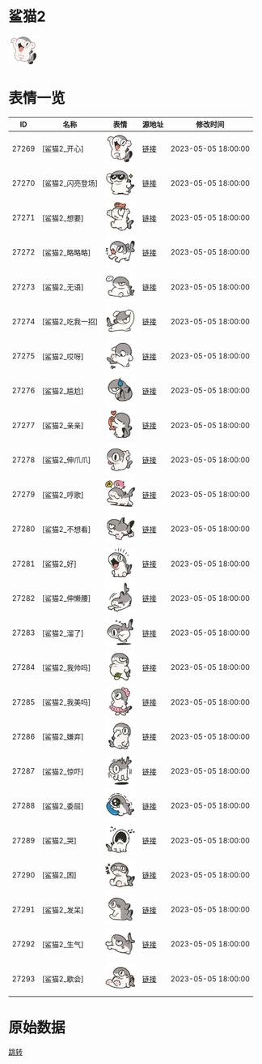 # 鲨猫2

<img src="./cover.png" height="60" alt="cover" />

# 表情一览

|ID|名称|表情|源地址|修改时间|
|----|----|----|----|----|
|27269|[鲨猫2_开心]|<img src="./pic/027269_%5B鲨猫2_开心%5D.png" height="60" alt="开心"/>|[链接](https://i0.hdslb.com/bfs/garb/42cbc33cd18ed2868fea25750d8919d498c1801c.png)|2023-05-05 18:00:00|
|27270|[鲨猫2_闪亮登场]|<img src="./pic/027270_%5B鲨猫2_闪亮登场%5D.png" height="60" alt="闪亮登场"/>|[链接](https://i0.hdslb.com/bfs/garb/7ef4d33e44bacfd83796e307550db43f2a4f4042.png)|2023-05-05 18:00:00|
|27271|[鲨猫2_想要]|<img src="./pic/027271_%5B鲨猫2_想要%5D.png" height="60" alt="想要"/>|[链接](https://i0.hdslb.com/bfs/garb/b34a571fe4024092be60c8e15a23b615894a3681.png)|2023-05-05 18:00:00|
|27272|[鲨猫2_略略略]|<img src="./pic/027272_%5B鲨猫2_略略略%5D.png" height="60" alt="略略略"/>|[链接](https://i0.hdslb.com/bfs/garb/626d95a0e664e29afb2144aa4bc1474fc99f7bdd.png)|2023-05-05 18:00:00|
|27273|[鲨猫2_无语]|<img src="./pic/027273_%5B鲨猫2_无语%5D.png" height="60" alt="无语"/>|[链接](https://i0.hdslb.com/bfs/garb/45b86344bcf180444868c329328700d3bbabd0a6.png)|2023-05-05 18:00:00|
|27274|[鲨猫2_吃我一招]|<img src="./pic/027274_%5B鲨猫2_吃我一招%5D.png" height="60" alt="吃我一招"/>|[链接](https://i0.hdslb.com/bfs/garb/ca614124e31848b61786bf2ac7568dde648b6fd9.png)|2023-05-05 18:00:00|
|27275|[鲨猫2_哎呀]|<img src="./pic/027275_%5B鲨猫2_哎呀%5D.png" height="60" alt="哎呀"/>|[链接](https://i0.hdslb.com/bfs/garb/6b706fc77ef37c3868f555b9d527fb316785447f.png)|2023-05-05 18:00:00|
|27276|[鲨猫2_尴尬]|<img src="./pic/027276_%5B鲨猫2_尴尬%5D.png" height="60" alt="尴尬"/>|[链接](https://i0.hdslb.com/bfs/garb/b8c0a96473fd05abc501b0358476019fbde84b24.png)|2023-05-05 18:00:00|
|27277|[鲨猫2_亲亲]|<img src="./pic/027277_%5B鲨猫2_亲亲%5D.png" height="60" alt="亲亲"/>|[链接](https://i0.hdslb.com/bfs/garb/589345781b8d3862eab6a54d24c453aa025c6833.png)|2023-05-05 18:00:00|
|27278|[鲨猫2_伸爪爪]|<img src="./pic/027278_%5B鲨猫2_伸爪爪%5D.png" height="60" alt="伸爪爪"/>|[链接](https://i0.hdslb.com/bfs/garb/5a017b13a9726833960ae0d9c014bedd145d1a9b.png)|2023-05-05 18:00:00|
|27279|[鲨猫2_哼歌]|<img src="./pic/027279_%5B鲨猫2_哼歌%5D.png" height="60" alt="哼歌"/>|[链接](https://i0.hdslb.com/bfs/garb/9da12ff38cf23cee8feec0a4620a2f8027c79e95.png)|2023-05-05 18:00:00|
|27280|[鲨猫2_不想看]|<img src="./pic/027280_%5B鲨猫2_不想看%5D.png" height="60" alt="不想看"/>|[链接](https://i0.hdslb.com/bfs/garb/73ffb196db7fa8c81138b2173e690a03d9cfe61b.png)|2023-05-05 18:00:00|
|27281|[鲨猫2_好]|<img src="./pic/027281_%5B鲨猫2_好%5D.png" height="60" alt="好"/>|[链接](https://i0.hdslb.com/bfs/garb/3ac53562d3f092eec3435ff3d1600dd0e4d4bf06.png)|2023-05-05 18:00:00|
|27282|[鲨猫2_伸懒腰]|<img src="./pic/027282_%5B鲨猫2_伸懒腰%5D.png" height="60" alt="伸懒腰"/>|[链接](https://i0.hdslb.com/bfs/garb/4f0952ae0326ce25db7460aeaee39479f2bf8fe4.png)|2023-05-05 18:00:00|
|27283|[鲨猫2_溜了]|<img src="./pic/027283_%5B鲨猫2_溜了%5D.png" height="60" alt="溜了"/>|[链接](https://i0.hdslb.com/bfs/garb/aaf9bcc5e7388a8a1b0c6f4125e6752d059997b8.png)|2023-05-05 18:00:00|
|27284|[鲨猫2_我帅吗]|<img src="./pic/027284_%5B鲨猫2_我帅吗%5D.png" height="60" alt="我帅吗"/>|[链接](https://i0.hdslb.com/bfs/garb/d484e1f802c99e22355711eac1d763a340ccc15f.png)|2023-05-05 18:00:00|
|27285|[鲨猫2_我美吗]|<img src="./pic/027285_%5B鲨猫2_我美吗%5D.png" height="60" alt="我美吗"/>|[链接](https://i0.hdslb.com/bfs/garb/e65b75495fc64391e34e060a4cf19804aa3e7a83.png)|2023-05-05 18:00:00|
|27286|[鲨猫2_嫌弃]|<img src="./pic/027286_%5B鲨猫2_嫌弃%5D.png" height="60" alt="嫌弃"/>|[链接](https://i0.hdslb.com/bfs/garb/398532e9a5b590f953dea90c203ea50a5c7adeb8.png)|2023-05-05 18:00:00|
|27287|[鲨猫2_惊吓]|<img src="./pic/027287_%5B鲨猫2_惊吓%5D.png" height="60" alt="惊吓"/>|[链接](https://i0.hdslb.com/bfs/garb/350860a0583ed86ccdc89407eae7c60baa1db610.png)|2023-05-05 18:00:00|
|27288|[鲨猫2_委屈]|<img src="./pic/027288_%5B鲨猫2_委屈%5D.png" height="60" alt="委屈"/>|[链接](https://i0.hdslb.com/bfs/garb/cfae1e7cbb5301ba34f475c73d8148817f9d1f54.png)|2023-05-05 18:00:00|
|27289|[鲨猫2_哭]|<img src="./pic/027289_%5B鲨猫2_哭%5D.png" height="60" alt="哭"/>|[链接](https://i0.hdslb.com/bfs/garb/f674a8fac6f9d7652fa43788ae130dcd5e7f070e.png)|2023-05-05 18:00:00|
|27290|[鲨猫2_困]|<img src="./pic/027290_%5B鲨猫2_困%5D.png" height="60" alt="困"/>|[链接](https://i0.hdslb.com/bfs/garb/4f3ef10595d4027f9d947ac458f4f8d18de32add.png)|2023-05-05 18:00:00|
|27291|[鲨猫2_发呆]|<img src="./pic/027291_%5B鲨猫2_发呆%5D.png" height="60" alt="发呆"/>|[链接](https://i0.hdslb.com/bfs/garb/9a4fe70f51b0c005c843d158d639921e35eb115f.png)|2023-05-05 18:00:00|
|27292|[鲨猫2_生气]|<img src="./pic/027292_%5B鲨猫2_生气%5D.png" height="60" alt="生气"/>|[链接](https://i0.hdslb.com/bfs/garb/f4f5f966416ec1884dae010a4d3c6470838c2986.png)|2023-05-05 18:00:00|
|27293|[鲨猫2_歇会]|<img src="./pic/027293_%5B鲨猫2_歇会%5D.png" height="60" alt="歇会"/>|[链接](https://i0.hdslb.com/bfs/garb/b14a3af1b93a964252c040bc723e765a32f4127b.png)|2023-05-05 18:00:00|

# 原始数据

[跳转](./raw.json)

